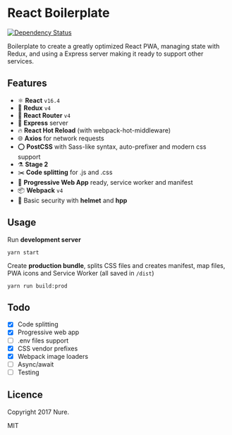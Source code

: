 # React Boilerplate

[![Dependency Status][daviddm-img]][daviddm-url]

Boilerplate to create a greatly optimized React PWA, managing state with Redux, and using a Express server making it ready to support other services.

## Features

* ⚛️ **React** `v16.4`
* 💜 **Redux** `v4`
* 🔄 **React Router** `v4`
* 💠 **Express** server
* 🔥 **React Hot Reload** (with webpack-hot-middleware)
* 🌐 **Axios** for network requests
* ⭕️ **PostCSS** with Sass-like syntax, auto-prefixer and modern css support
* ⚗️ **Stage 2**
* ✂️ **Code splitting** for .js and .css
* 📱 **Progressive Web App** ready, service worker and manifest
* 📦 **Webpack** `v4`
* 👮 Basic security with **helmet** and **hpp**

## Usage

Run **development server**

```
yarn start
```

Create **production bundle**, splits CSS files and creates manifest, map files, PWA icons and Service Worker (all saved in `/dist`)

```
yarn run build:prod
```

## Todo

* [x] Code splitting
* [x] Progressive web app
* [ ] .env files support
* [x] CSS vendor prefixes
* [x] Webpack image loaders
* [ ] Async/await
* [ ] Testing

## Licence

Copyright 2017 Nure.

MIT


[daviddm-img]: https://david-dm.org/nuremx/react-boilerplate.svg
[daviddm-url]: https://david-dm.org/nuremx/react-boilerplate
